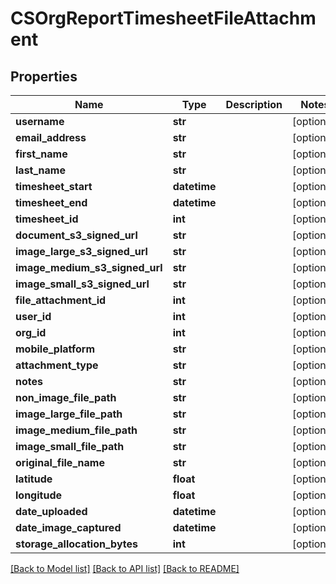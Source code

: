 # CSOrgReportTimesheetFileAttachment

## Properties
Name | Type | Description | Notes
------------ | ------------- | ------------- | -------------
**username** | **str** |  | [optional] 
**email_address** | **str** |  | [optional] 
**first_name** | **str** |  | [optional] 
**last_name** | **str** |  | [optional] 
**timesheet_start** | **datetime** |  | [optional] 
**timesheet_end** | **datetime** |  | [optional] 
**timesheet_id** | **int** |  | [optional] 
**document_s3_signed_url** | **str** |  | [optional] 
**image_large_s3_signed_url** | **str** |  | [optional] 
**image_medium_s3_signed_url** | **str** |  | [optional] 
**image_small_s3_signed_url** | **str** |  | [optional] 
**file_attachment_id** | **int** |  | [optional] 
**user_id** | **int** |  | [optional] 
**org_id** | **int** |  | [optional] 
**mobile_platform** | **str** |  | [optional] 
**attachment_type** | **str** |  | [optional] 
**notes** | **str** |  | [optional] 
**non_image_file_path** | **str** |  | [optional] 
**image_large_file_path** | **str** |  | [optional] 
**image_medium_file_path** | **str** |  | [optional] 
**image_small_file_path** | **str** |  | [optional] 
**original_file_name** | **str** |  | [optional] 
**latitude** | **float** |  | [optional] 
**longitude** | **float** |  | [optional] 
**date_uploaded** | **datetime** |  | [optional] 
**date_image_captured** | **datetime** |  | [optional] 
**storage_allocation_bytes** | **int** |  | [optional] 

[[Back to Model list]](../README.md#documentation-for-models) [[Back to API list]](../README.md#documentation-for-api-endpoints) [[Back to README]](../README.md)


